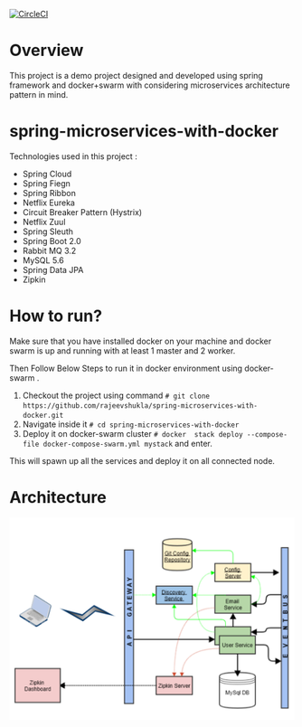 [![CircleCI](https://circleci.com/gh/rajeevshukla/spring-microservices-with-docker/tree/master.svg?style=svg)](https://circleci.com/gh/rajeevshukla/spring-microservices-with-docker/tree/master)

# Overview

This project is a demo project designed and developed using spring framework and docker+swarm with considering microservices architecture  pattern in mind.

# spring-microservices-with-docker

  Technologies used in this project : <br>

- Spring Cloud
- Spring Fiegn
- Spring Ribbon
- Netflix Eureka
- Circuit Breaker Pattern (Hystrix)<br>
- Netflix Zuul <br>
- Spring Sleuth<br>
- Spring Boot 2.0 <br>
- Rabbit MQ 3.2
- MySQL 5.6
- Spring Data JPA 
- Zipkin
 
# How to run?

Make sure that you have installed docker on your machine and docker swarm is up and running with at least 1 master and 2 worker. 

 Then Follow Below Steps to run it in docker environment using docker-swarm .

 1. Checkout the project using command  `# git clone https://github.com/rajeevshukla/spring-microservices-with-docker.git`
 2. Navigate inside it `# cd spring-microservices-with-docker`
 3. Deploy it on docker-swarm cluster `# docker  stack deploy --compose-file docker-compose-swarm.yml mystack` and enter. 

This will spawn up all the services and deploy it on all connected node.  

# Architecture 

![Architecture image](https://github.com/rajeevshukla/spring-microservices-with-docker/blob/master/Architecture.png)
